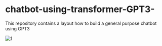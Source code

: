 # chatbot-using-transformer-GPT3-
This repository contains a layout how to build a general purpose chatbot using GPT3

![1](https://user-images.githubusercontent.com/17935364/93048561-cafa4b80-f67c-11ea-851d-f51299114215.png)
